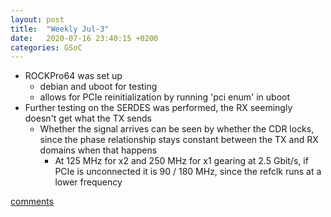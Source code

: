 ```yaml
---
layout: post
title:  "Weekly Jul-3"
date:   2020-07-16 23:40:15 +0200
categories: GSoC
---
```

- ROCKPro64 was set up
	- debian and uboot for testing
	- allows for PCIe reinitialization by running 'pci enum' in uboot
- Further testing on the SERDES was performed, the RX seemingly doesn't get what the TX sends
	- Whether the signal arrives can be seen by whether the CDR locks, since the phase relationship stays constant between the TX and RX domains when that happens
		- At 125 MHz for x2 and 250 MHz for x1 gearing at 2.5 Gbit/s, if PCIe is unconnected it is 90 / 180 MHz, since the refclk runs at a lower frequency
		

[comments][comments]

[git]: https://github.com/ECP5-PCIe/ECP5-PCIe
[Comments]: https://github.com/ECP5-PCIe/ECP5-PCIe.github.io/issues/25
